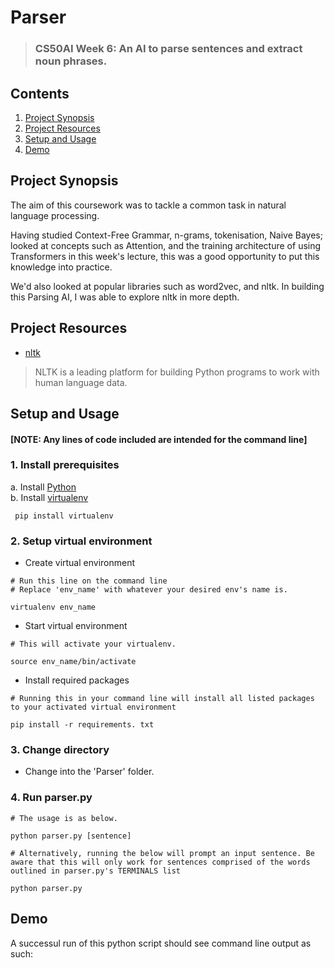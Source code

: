 # Parser
>### CS50AI Week 6: An AI to parse sentences and extract noun phrases.

## Contents
1. [Project Synopsis](#project_synopsis)
2. [Project Resources](#project_resources)
3. [Setup and Usage](#setup)
4. [Demo](#video)


## <a id='project_synopsis'> Project Synopsis </a>
The aim of this coursework was to tackle a common task in natural language processing.

Having studied Context-Free Grammar, n-grams, tokenisation, Naive Bayes; looked at concepts such as Attention, and the training architecture of using Transformers in this week's lecture, this was a good opportunity to put this knowledge into practice.

We'd also looked at popular libraries such as word2vec, and nltk. In building this Parsing AI, I was able to explore nltk in more depth.

## <a id='project_resources'> Project Resources </a>
* [nltk](https://www.nltk.org/)
> NLTK is a leading platform for building Python programs to work with human language data.

## <a id='setup'> Setup and Usage </a>
#### [NOTE: Any lines of code included are intended for the command line]

### 1. Install prerequisites
a. Install [Python](https://www.python.org/) </br>
b. Install [virtualenv](https://virtualenv.pypa.io/en/latest/)
``` 
 pip install virtualenv
```
### 2. Setup virtual environment
* Create virtual environment </br>
```
# Run this line on the command line
# Replace 'env_name' with whatever your desired env's name is.

virtualenv env_name
```
* Start virtual environment
```
# This will activate your virtualenv.

source env_name/bin/activate
```
* Install required packages
```
# Running this in your command line will install all listed packages to your activated virtual environment

pip install -r requirements. txt
```
### 3. Change directory
* Change into the 'Parser' folder.

### 4. Run parser.py
```
# The usage is as below.

python parser.py [sentence]

# Alternatively, running the below will prompt an input sentence. Be aware that this will only work for sentences comprised of the words outlined in parser.py's TERMINALS list

python parser.py
```

## <a id='Example'> Demo </a>

A successul run of this python script should see command line output as such:
